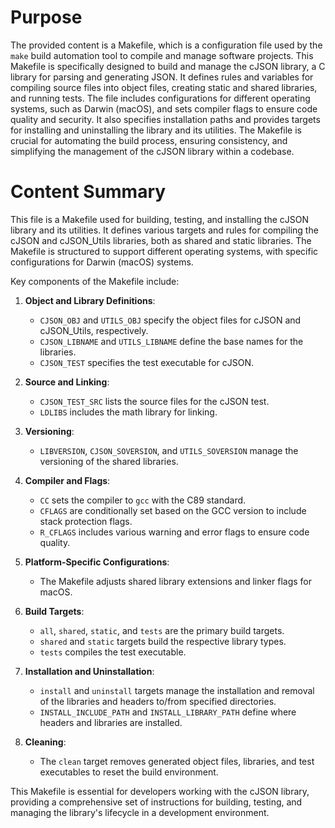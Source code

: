 # Purpose
The provided content is a Makefile, which is a configuration file used by the `make` build automation tool to compile and manage software projects. This Makefile is specifically designed to build and manage the cJSON library, a C library for parsing and generating JSON. It defines rules and variables for compiling source files into object files, creating static and shared libraries, and running tests. The file includes configurations for different operating systems, such as Darwin (macOS), and sets compiler flags to ensure code quality and security. It also specifies installation paths and provides targets for installing and uninstalling the library and its utilities. The Makefile is crucial for automating the build process, ensuring consistency, and simplifying the management of the cJSON library within a codebase.
# Content Summary
This file is a Makefile used for building, testing, and installing the cJSON library and its utilities. It defines various targets and rules for compiling the cJSON and cJSON_Utils libraries, both as shared and static libraries. The Makefile is structured to support different operating systems, with specific configurations for Darwin (macOS) systems.

Key components of the Makefile include:

1. **Object and Library Definitions**: 
   - `CJSON_OBJ` and `UTILS_OBJ` specify the object files for cJSON and cJSON_Utils, respectively.
   - `CJSON_LIBNAME` and `UTILS_LIBNAME` define the base names for the libraries.
   - `CJSON_TEST` specifies the test executable for cJSON.

2. **Source and Linking**:
   - `CJSON_TEST_SRC` lists the source files for the cJSON test.
   - `LDLIBS` includes the math library for linking.

3. **Versioning**:
   - `LIBVERSION`, `CJSON_SOVERSION`, and `UTILS_SOVERSION` manage the versioning of the shared libraries.

4. **Compiler and Flags**:
   - `CC` sets the compiler to `gcc` with the C89 standard.
   - `CFLAGS` are conditionally set based on the GCC version to include stack protection flags.
   - `R_CFLAGS` includes various warning and error flags to ensure code quality.

5. **Platform-Specific Configurations**:
   - The Makefile adjusts shared library extensions and linker flags for macOS.

6. **Build Targets**:
   - `all`, `shared`, `static`, and `tests` are the primary build targets.
   - `shared` and `static` targets build the respective library types.
   - `tests` compiles the test executable.

7. **Installation and Uninstallation**:
   - `install` and `uninstall` targets manage the installation and removal of the libraries and headers to/from specified directories.
   - `INSTALL_INCLUDE_PATH` and `INSTALL_LIBRARY_PATH` define where headers and libraries are installed.

8. **Cleaning**:
   - The `clean` target removes generated object files, libraries, and test executables to reset the build environment.

This Makefile is essential for developers working with the cJSON library, providing a comprehensive set of instructions for building, testing, and managing the library's lifecycle in a development environment.
